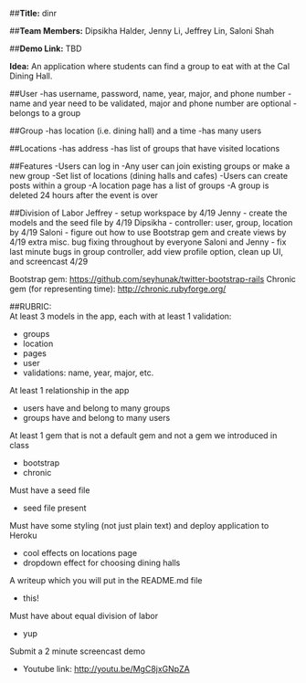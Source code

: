 ##**Title:**
dinr

##**Team Members:**
Dipsikha Halder, Jenny Li, Jeffrey Lin, Saloni Shah

##**Demo Link:**
TBD

**Idea:** An application where students can find a group to eat with at the Cal Dining Hall.

##User
-has username, password, name, year, major, and phone number
-name and year need to be validated, major and phone number are optional
-belongs to a group

##Group
-has location (i.e. dining hall) and a time
-has many users

##Locations
-has address
-has list of groups that have visited locations

##Features
-Users can log in
-Any user can join existing groups or make a new group
-Set list of locations (dining halls and cafes)
-Users can create posts within a group
-A location page has a list of groups
-A group is deleted 24 hours after the event is over

##Division of Labor
Jeffrey - setup workspace by 4/19
Jenny - create the models and the seed file by 4/19
Dipsikha - controller: user, group, location by 4/19
Saloni - figure out how to use Bootstrap gem and create views by 4/19
extra misc. bug fixing throughout by everyone
Saloni and Jenny - fix last minute bugs in group controller, add view profile option, clean up UI, and screencast 4/29

Bootstrap gem: https://github.com/seyhunak/twitter-bootstrap-rails
Chronic gem (for representing time): http://chronic.rubyforge.org/


##RUBRIC:	
At least 3 models in the app, each with at least 1 validation:
- groups
- location
- pages
- user
- validations: name, year, major, etc.


At least 1 relationship in the app
- users have and belong to many groups
- groups have and belong to many users

At least 1 gem that is not a default gem and not a gem we introduced in class
- bootstrap
- chronic

Must have a seed file
- seed file present

Must have some styling (not just plain text) and deploy application to Heroku
- cool effects on locations page
- dropdown effect for choosing dining halls

A writeup which you will put in the README.md file
- this!

Must have about equal division of labor
- yup

Submit a 2 minute screencast demo
- Youtube link: http://youtu.be/MgC8jxGNpZA

